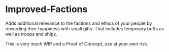 # Improved-Factions
Adds additional relevance to the factions and ethics of your people by rewarding their happiness with small gifts. That includes temporary buffs as well as troops and ships.

This is very much WIP and a Proof of Concept, use at your own risk.
